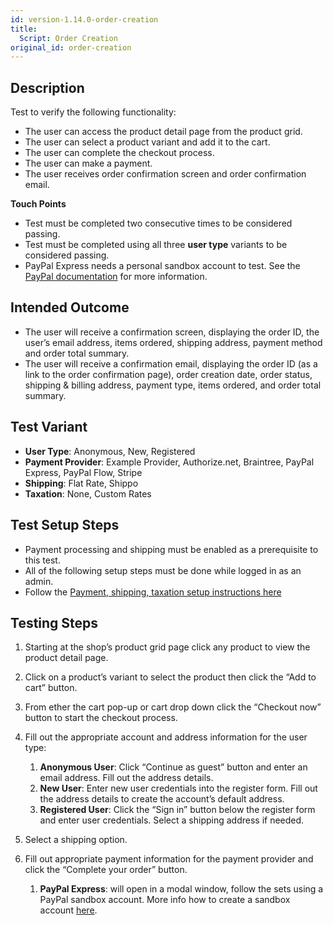 ```yaml
---
id: version-1.14.0-order-creation
title:
  Script: Order Creation
original_id: order-creation
---
```

    
## Description
Test to verify the following functionality:
 - The user can access the product detail page from the product grid.
 - The user can select a product variant and add it to the cart.
 - The user can complete the checkout process.
 - The user can make a payment.
 - The user receives order confirmation screen and order confirmation email.

**Touch Points**
 - Test must be completed two consecutive times to be considered passing.
 - Test must be completed using all three **user type** variants to be considered passing.
 - PayPal Express needs a personal sandbox account to test. See the [PayPal documentation](https://developer.paypal.com/docs/classic/lifecycle/sb_about-accounts/#create-a-personal-sandbox-account) for more information.

## Intended Outcome
 - The user will receive a confirmation screen, displaying the order ID, the user’s email address, items ordered, shipping address, payment method and order total summary.
 - The user will receive a confirmation email, displaying the order ID (as a link to the order confirmation page), order creation date, order status, shipping & billing address, payment type, items ordered, and order total summary.

## Test Variant
 - **User Type**: Anonymous, New, Registered
 - **Payment Provider**: Example Provider, Authorize.net, Braintree, PayPal Express, PayPal Flow, Stripe
 - **Shipping**: Flat Rate, Shippo
 - **Taxation**: None, Custom Rates

## Test Setup Steps
 - Payment processing and shipping must be enabled as a prerequisite to this test.
 - All of the following setup steps must be done while logged in as an admin.
 - Follow the [Payment, shipping, taxation setup instructions here](test-setup.md)

## Testing Steps
 1. Starting at the shop’s product grid page click any product to view the product detail page.

 2. Click on a product’s variant to select the product then click the “Add to cart” button.

 3. From ether the cart pop-up or cart drop down click the “Checkout now” button to start the checkout process.

 4. Fill out the appropriate account and address information for the user type:
     1. **Anonymous User**: Click “Continue as guest” button and enter an email address. Fill out the address details.
     2. **New User**: Enter new user credentials into the register form. Fill out the address details to create the account’s default address.
     3. **Registered User**: Click the “Sign in” button below the register form and enter user credentials. Select a shipping address if needed.

 5. Select a shipping option.

 6. Fill out appropriate payment information for the payment provider and click the “Complete your order” button.
     1. **PayPal Express**: will open in a modal window, follow the sets using a PayPal sandbox account. More info how to create a sandbox account [here](https://developer.paypal.com/docs/classic/lifecycle/sb_about-accounts/#create-a-personal-sandbox-account).
